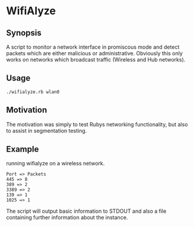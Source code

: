# WifiAlyze

## Synopsis
A script to monitor a network interface in promiscous mode and detect packets which are either malicious or administrative.
Obviously this only works on networks which broadcast traffic (Wireless and Hub networks).

## Usage
```
./wifialyze.rb wlan0
```

## Motivation
The motivation was simply to test Rubys networking functionality, but also to assist in segmentation testing.

## Example
running wifialyze on a wireless network.
```
Port => Packets
445 => 8
389 => 2
3389 => 2
139 => 1
1025 => 1

```
The script will output basic information to STDOUT and also a file containing further information about the instance.
